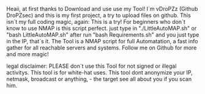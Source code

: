 Heaii, at first thanks to Download and use use my Tool!
I´m vDroPZz (Github DroPZsec) and this is my first project, a try to upload files on github.
This isn´t my full coding magic, again: This is a try!
For beginners who don´t know to use NMAP is this script perfect.
just type in "./LittleAutoMAP.sh" or "bash LittleAutoMAP.sh" after run "bash Requirements.sh" and you just type in the IP, that´s it.
The Tool is a NMAP script for full Automatation, a fast info gather for all reachable servers and systems.
Follow me on Github for more and more magic!

legal disclaimer:
PLEASE don´t use this Tool for not signed or illegal activitys.
This tool is for white-hat uses.
This tool dont anonymize your IP, netmask, broadcast or anything, - the target see all about you if you scan him.

